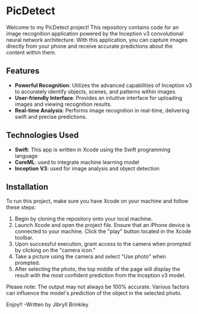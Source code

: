 # PicDetect

Welcome to my PicDetect project! This repository contains code for an image recognition application powered by the Inception v3 convolutional neural network architecture. With this application, you can capture images directly from your phone and receive accurate predictions about the content within them.

## Features

- **Powerful Recognition**: Utilizes the advanced capabilities of Inception v3 to accurately identify objects, scenes, and patterns within images.
- **User-friendly Interface**: Provides an intuitive interface for uploading images and viewing recognition results.
- **Real-time Analysis**: Performs image recognition in real-time, delivering swift and precise predictions.


## Technologies Used 

- **Swift**: This app is written in Xcode using the Swift programming language
- **CoreML**: used to integrate machine learning model
- **Inception V3**: used for image analysis and object detection

## Installation

To run this project, make sure you have Xcode on your machine and follow these steps:

1. Begin by cloning the repository onto your local machine.
2. Launch Xcode and open the project file. Ensure that an iPhone device is connected to your machine. Click the "play" button located in the Xcode toolbar.
3. Upon successful execution, grant access to the camera when prompted by clicking on the "camera icon."
4. Take a picture using the camera and select "Use photo" when prompted.
5. After selecting the photo, the top middle of the page will display the result with the most confident prediction from the Inception v3 model.

Please note: The output may not always be 100% accurate. Various factors can influence the model's prediction of the object in the selected photo.

Enjoy!! -Written by Jibryll Brinkley
